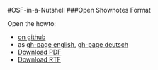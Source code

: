 #OSF-in-a-Nutshell
###Open Shownotes Format

Open the howto:

* [on github](https://github.com/shownotes/OSF-in-a-Nutshell/blob/master/OSF-in-a-Nutshell.md#osf-in-a-nutshell)
* as [gh-page english](http://shownotes.github.io/OSF-in-a-Nutshell/#english), [gh-page deutsch](http://shownotes.github.io/OSF-in-a-Nutshell/#deutsch)
* [Download PDF](https://github.com/shownotes/OSF-in-a-Nutshell/raw/gh-pages/OSF-in-a-Nutshell.pdf)
* [Download RTF](https://github.com/shownotes/OSF-in-a-Nutshell/raw/gh-pages/OSF-in-a-Nutshell.rtf)
